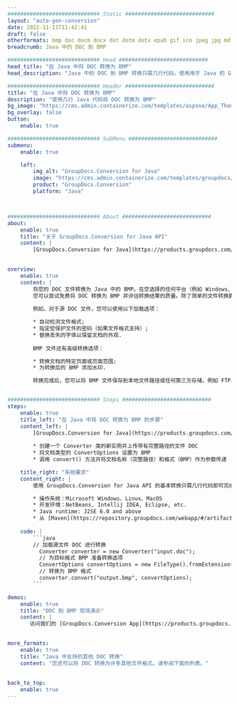 ```yaml
---
############################# Static ############################
layout: "auto-gen-conversion"
date: 2022-11-11T11:42:41
draft: false
otherformats: bmp doc docm docx dot dotm dotx epub gif ico jpeg jpg md odt ott pdf png psd rtf tex tif tiff txt xps
breadcrumb: Java 中的 DOC 到 BMP

############################# Head ############################
head_title: "在 Java 中将 DOC 转换为 BMP"
head_description: "Java 中的 DOC 到 BMP 转换只需几行代码。使用用于 Java 的 GroupDocs 文档转换 API 转换 160 多种文件格式"

############################# Header ############################
title: "在 Java 中将 DOC 转换为 BMP"
description: "使用几行 Java 代码将 DOC 转换为 BMP"
bg_image: "https://cms.admin.containerize.com/templates/aspose/App_Themes/V3/images/bg/header1.png"
bg_overlay: false
button:
    enable: true

############################# SubMenu ############################
submenu:
    enable: true

    left:
        img_alt: "GroupDocs.Conversion for Java"
        image: "https://cms.admin.containerize.com/templates/groupdocs/images/product-logos/90x90-noborder/groupdocs-conversion-java.png"
        product: "GroupDocs.Conversion"
        platform: "Java"



############################# About ############################
about:
    enable: true
    title: "关于 GroupDocs.Conversion for Java API"
    content: |
        [GroupDocs.Conversion for Java](https://products.groupdocs.com/conversion/java/) 是一种高级文件格式转换 API，用于在 Microsoft Office、OpenDocument、PDF、HTML、电子邮件、CAD 等流行图像和文档格式之间进行转换。只需几行代码即可完成更多工作。本机 API 会自动检测原始文档的格式，并提供许多选项来自定义转换后的文档。除了从文档中提取信息的功能外，它还默认支持将转换结果缓存到本地磁盘。但是，任何类型的缓存存储都可以通过实施适当的接口来支持 - Amazon S3、Dropbox、Google Drive、Windows Azure、Reddis 或任何其他接口。
    

overview:
    enable: true
    content: |
        将您的 DOC 文件转换为 Java 中的 BMP。在您选择的任何平台（例如 Windows、Linux、macOS）上，只需几行 Java 代码。
        您可以尝试免费将 DOC 转换为 BMP 并评估转换结果的质量。除了简单的文件转换脚本外，您还可以尝试更复杂的选项来加载 DOC 源文件并存储 BMP 输出。 
        
        例如，对于源 DOC 文件，您可以使用以下加载选项：

        * 自动检测文件格式;
        * 指定受保护文件的密码（如果文件格式支持）;
        * 替换丢失的字体以保留文档的外观.
        
        BMP 文件还有高级转换选项：

        * 转换文档的特定页面或页面范围;
        * 为转换后的 BMP 添加水印.

        转换完成后，您可以将 BMP 文件保存到本地文件路径或任何第三方存储，例如 FTP、Amazon S3、Google Drive、Dropbox 等。请注意 - 转换 DOC到 BMP，您不需要安装任何额外的软件，例如 MS Office、Open Office、Adobe Acrobat Reader 等。


############################# Steps ############################
steps:
    enable: true
    title_left: "在 Java 中将 DOC 转换为 BMP 的步骤"
    content_left: |
        [GroupDocs.Conversion for Java](https://products.groupdocs.com/conversion/java/) 允许开发人员使用几行代码轻松地将 DOC 文件转换为 BMP。
        
        * 创建一个 Converter 类的新实例并上传带有完整路径的文件 DOC
        * 将文档类型的 ConvertOptions 设置为 BMP
        * 调用 convert() 方法并将文档名称（完整路径）和格式（BMP）作为参数传递

    title_right: "系统要求"
    content_right: |
        使用 GroupDocs.Conversion for Java API 的基本转换只需几行代码即可完成。所有主要平台和操作系统都支持我们的 API。在执行以下代码之前，请确保您的系统上安装了以下先决条件。

        * 操作系统：Microsoft Windows、Linux、MacOS
        * 开发环境：NetBeans, Intellij IDEA, Eclipse, etc.
        * Java runtime: J2SE 6.0 and above
        * 从 [Maven](https://repository.groupdocs.com/webapp/#/artifacts/browse/tree/General/repo/com/groupdocs/groupdocs-conversion) 获取最新的 GroupDocs.Conversion for Java
         
    code: |
        ```java    
        // 加载源文件 DOC 进行转换
          Converter converter = new Converter("input.doc");
          // 为目标格式 BMP 准备转换选项
          ConvertOptions convertOptions = new FileType().fromExtension("bmp").getConvertOptions();
          // 转换为 BMP 格式
          converter.convert("output.bmp", convertOptions);
        ```

demos:
    enable: true
    title: "DOC 到 BMP 现场演示"
    content: |
       访问我们的 [GroupDocs.Conversion App](https://products.groupdocs.app/conversion/family) 网站并立即尝试 DOC 到 BMP 转换。免费演示具有以下好处
          

more_formats:
    enable: true
    title: "Java 中支持的其他 DOC 转换"
    content: "您还可以将 DOC 转换为许多其他文件格式。请参阅下面的列表。"
       
       
back_to_top:
    enable: true
---
```

